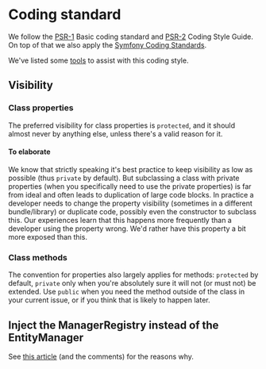 Coding standard
===============

We follow the [PSR-1](https://github.com/php-fig/fig-standards/blob/master/accepted/PSR-1-basic-coding-standard.md) Basic coding standard and [PSR-2](https://github.com/php-fig/fig-standards/blob/master/accepted/PSR-2-coding-style-guide.md) Coding Style Guide. On top of that we also apply the [Symfony Coding Standards](http://symfony.com/doc/current/contributing/code/standards.html).

We've listed some [tools](04-tools.md) to assist with this coding style.

## Visibility

### Class properties

The preferred visibility for class properties is `protected`, and it should almost never by anything else, unless there's a valid reason for it.

#### To elaborate

We know that strictly speaking it's best practice to keep visibility as low as possible (thus `private` by default). But subclassing a class with private properties (when you specifically need to use the private properties) is far from ideal and often leads to duplication of large code blocks. In practice a developer needs to change the property visibility (sometimes in a different bundle/library) or duplicate code, possibly even the constructor to subclass this. Our experiences learn that this happens more frequently than a developer using the property wrong. We'd rather have this property a bit more exposed than this.

### Class methods

The convention for properties also largely applies for methods: `protected` by default, `private` only when you're absolutely sure it will not (or must not) be extended. Use `public` when you need the method outside of the class in your current issue, or if you think that is likely to happen later.

## Inject the ManagerRegistry instead of the EntityManager

See [this article](http://php-and-symfony.matthiasnoback.nl/2014/05/inject-the-manager-registry-instead-of-the-entity-manager/) (and the comments) for the reasons why.
